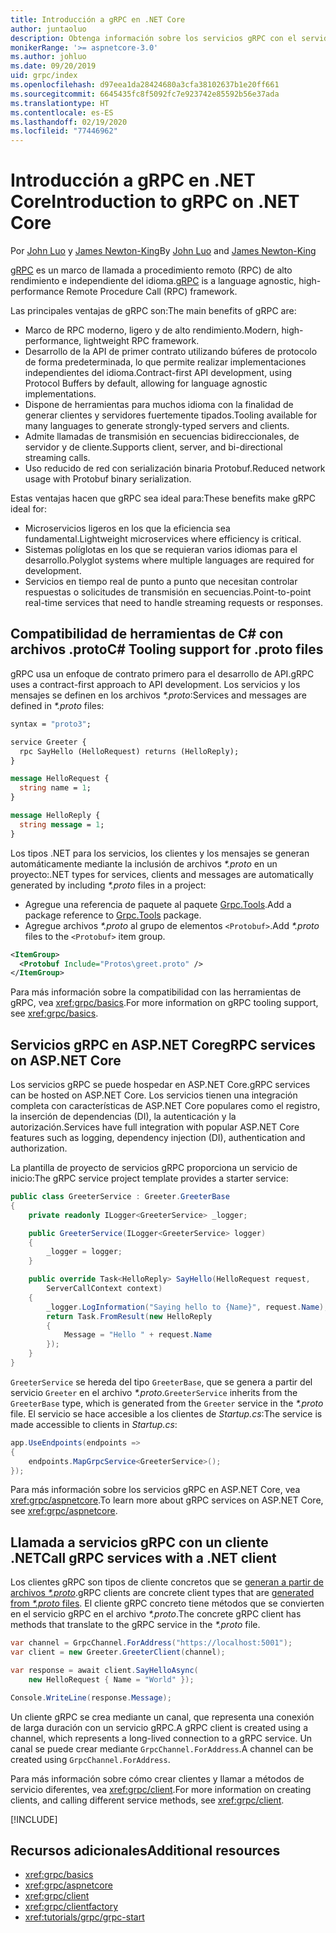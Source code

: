 ```yaml
---
title: Introducción a gRPC en .NET Core
author: juntaoluo
description: Obtenga información sobre los servicios gRPC con el servidor de Kestrel y la pila de ASP.NET Core.
monikerRange: '>= aspnetcore-3.0'
ms.author: johluo
ms.date: 09/20/2019
uid: grpc/index
ms.openlocfilehash: d97eea1da28424680a3cfa38102637b1e20ff661
ms.sourcegitcommit: 6645435fc8f5092fc7e923742e85592b56e37ada
ms.translationtype: HT
ms.contentlocale: es-ES
ms.lasthandoff: 02/19/2020
ms.locfileid: "77446962"
---
```

# <a name="introduction-to-grpc-on-net-core"></a><span data-ttu-id="8a744-103">Introducción a gRPC en .NET Core</span><span class="sxs-lookup"><span data-stu-id="8a744-103">Introduction to gRPC on .NET Core</span></span>

<span data-ttu-id="8a744-104">Por [John Luo](https://github.com/juntaoluo) y [James Newton-King](https://twitter.com/jamesnk)</span><span class="sxs-lookup"><span data-stu-id="8a744-104">By [John Luo](https://github.com/juntaoluo) and [James Newton-King](https://twitter.com/jamesnk)</span></span>

<span data-ttu-id="8a744-105">[gRPC](https://grpc.io/docs/guides/) es un marco de llamada a procedimiento remoto (RPC) de alto rendimiento e independiente del idioma.</span><span class="sxs-lookup"><span data-stu-id="8a744-105">[gRPC](https://grpc.io/docs/guides/) is a language agnostic, high-performance Remote Procedure Call (RPC) framework.</span></span>

<span data-ttu-id="8a744-106">Las principales ventajas de gRPC son:</span><span class="sxs-lookup"><span data-stu-id="8a744-106">The main benefits of gRPC are:</span></span>
* <span data-ttu-id="8a744-107">Marco de RPC moderno, ligero y de alto rendimiento.</span><span class="sxs-lookup"><span data-stu-id="8a744-107">Modern, high-performance, lightweight RPC framework.</span></span>
* <span data-ttu-id="8a744-108">Desarrollo de la API de primer contrato utilizando búferes de protocolo de forma predeterminada, lo que permite realizar implementaciones independientes del idioma.</span><span class="sxs-lookup"><span data-stu-id="8a744-108">Contract-first API development, using Protocol Buffers by default, allowing for language agnostic implementations.</span></span>
* <span data-ttu-id="8a744-109">Dispone de herramientas para muchos idioma con la finalidad de generar clientes y servidores fuertemente tipados.</span><span class="sxs-lookup"><span data-stu-id="8a744-109">Tooling available for many languages to generate strongly-typed servers and clients.</span></span>
* <span data-ttu-id="8a744-110">Admite llamadas de transmisión en secuencias bidireccionales, de servidor y de cliente.</span><span class="sxs-lookup"><span data-stu-id="8a744-110">Supports client, server, and bi-directional streaming calls.</span></span>
* <span data-ttu-id="8a744-111">Uso reducido de red con serialización binaria Protobuf.</span><span class="sxs-lookup"><span data-stu-id="8a744-111">Reduced network usage with Protobuf binary serialization.</span></span>

<span data-ttu-id="8a744-112">Estas ventajas hacen que gRPC sea ideal para:</span><span class="sxs-lookup"><span data-stu-id="8a744-112">These benefits make gRPC ideal for:</span></span>
* <span data-ttu-id="8a744-113">Microservicios ligeros en los que la eficiencia sea fundamental.</span><span class="sxs-lookup"><span data-stu-id="8a744-113">Lightweight microservices where efficiency is critical.</span></span>
* <span data-ttu-id="8a744-114">Sistemas políglotas en los que se requieran varios idiomas para el desarrollo.</span><span class="sxs-lookup"><span data-stu-id="8a744-114">Polyglot systems where multiple languages are required for development.</span></span>
* <span data-ttu-id="8a744-115">Servicios en tiempo real de punto a punto que necesitan controlar respuestas o solicitudes de transmisión en secuencias.</span><span class="sxs-lookup"><span data-stu-id="8a744-115">Point-to-point real-time services that need to handle streaming requests or responses.</span></span>

## <a name="c-tooling-support-for-proto-files"></a><span data-ttu-id="8a744-116">Compatibilidad de herramientas de C# con archivos .proto</span><span class="sxs-lookup"><span data-stu-id="8a744-116">C# Tooling support for .proto files</span></span>

<span data-ttu-id="8a744-117">gRPC usa un enfoque de contrato primero para el desarrollo de API.</span><span class="sxs-lookup"><span data-stu-id="8a744-117">gRPC uses a contract-first approach to API development.</span></span> <span data-ttu-id="8a744-118">Los servicios y los mensajes se definen en los archivos *\*.proto*:</span><span class="sxs-lookup"><span data-stu-id="8a744-118">Services and messages are defined in *\*.proto* files:</span></span>

```protobuf
syntax = "proto3";

service Greeter {
  rpc SayHello (HelloRequest) returns (HelloReply);
}

message HelloRequest {
  string name = 1;
}

message HelloReply {
  string message = 1;
}
```

<span data-ttu-id="8a744-119">Los tipos .NET para los servicios, los clientes y los mensajes se generan automáticamente mediante la inclusión de archivos *\*.proto* en un proyecto:</span><span class="sxs-lookup"><span data-stu-id="8a744-119">.NET types for services, clients and messages are automatically generated by including *\*.proto* files in a project:</span></span>

* <span data-ttu-id="8a744-120">Agregue una referencia de paquete al paquete [Grpc.Tools](https://www.nuget.org/packages/Grpc.Tools/).</span><span class="sxs-lookup"><span data-stu-id="8a744-120">Add a package reference to [Grpc.Tools](https://www.nuget.org/packages/Grpc.Tools/) package.</span></span>
* <span data-ttu-id="8a744-121">Agregue archivos *\*.proto* al grupo de elementos `<Protobuf>`.</span><span class="sxs-lookup"><span data-stu-id="8a744-121">Add *\*.proto* files to the `<Protobuf>` item group.</span></span>

```xml
<ItemGroup>
  <Protobuf Include="Protos\greet.proto" />
</ItemGroup>
```

<span data-ttu-id="8a744-122">Para más información sobre la compatibilidad con las herramientas de gRPC, vea <xref:grpc/basics>.</span><span class="sxs-lookup"><span data-stu-id="8a744-122">For more information on gRPC tooling support, see <xref:grpc/basics>.</span></span>

## <a name="grpc-services-on-aspnet-core"></a><span data-ttu-id="8a744-123">Servicios gRPC en ASP.NET Core</span><span class="sxs-lookup"><span data-stu-id="8a744-123">gRPC services on ASP.NET Core</span></span>

<span data-ttu-id="8a744-124">Los servicios gRPC se puede hospedar en ASP.NET Core.</span><span class="sxs-lookup"><span data-stu-id="8a744-124">gRPC services can be hosted on ASP.NET Core.</span></span> <span data-ttu-id="8a744-125">Los servicios tienen una integración completa con características de ASP.NET Core populares como el registro, la inserción de dependencias (DI), la autenticación y la autorización.</span><span class="sxs-lookup"><span data-stu-id="8a744-125">Services have full integration with popular ASP.NET Core features such as logging, dependency injection (DI), authentication and authorization.</span></span>

<span data-ttu-id="8a744-126">La plantilla de proyecto de servicios gRPC proporciona un servicio de inicio:</span><span class="sxs-lookup"><span data-stu-id="8a744-126">The gRPC service project template provides a starter service:</span></span>

```csharp
public class GreeterService : Greeter.GreeterBase
{
    private readonly ILogger<GreeterService> _logger;

    public GreeterService(ILogger<GreeterService> logger)
    {
        _logger = logger;
    }

    public override Task<HelloReply> SayHello(HelloRequest request,
        ServerCallContext context)
    {
        _logger.LogInformation("Saying hello to {Name}", request.Name);
        return Task.FromResult(new HelloReply 
        {
            Message = "Hello " + request.Name
        });
    }
}
```

<span data-ttu-id="8a744-127">`GreeterService` se hereda del tipo `GreeterBase`, que se genera a partir del servicio `Greeter` en el archivo *\*.proto*.</span><span class="sxs-lookup"><span data-stu-id="8a744-127">`GreeterService` inherits from the `GreeterBase` type, which is generated from the `Greeter` service in the *\*.proto* file.</span></span> <span data-ttu-id="8a744-128">El servicio se hace accesible a los clientes de *Startup.cs*:</span><span class="sxs-lookup"><span data-stu-id="8a744-128">The service is made accessible to clients in *Startup.cs*:</span></span>

```csharp
app.UseEndpoints(endpoints =>
{
    endpoints.MapGrpcService<GreeterService>();
});
```

<span data-ttu-id="8a744-129">Para más información sobre los servicios gRPC en ASP.NET Core, vea <xref:grpc/aspnetcore>.</span><span class="sxs-lookup"><span data-stu-id="8a744-129">To learn more about gRPC services on ASP.NET Core, see <xref:grpc/aspnetcore>.</span></span>

## <a name="call-grpc-services-with-a-net-client"></a><span data-ttu-id="8a744-130">Llamada a servicios gRPC con un cliente .NET</span><span class="sxs-lookup"><span data-stu-id="8a744-130">Call gRPC services with a .NET client</span></span>

<span data-ttu-id="8a744-131">Los clientes gRPC son tipos de cliente concretos que se [generan a partir de archivos *\*.proto*](xref:grpc/basics#generated-c-assets).</span><span class="sxs-lookup"><span data-stu-id="8a744-131">gRPC clients are concrete client types that are [generated from *\*.proto* files](xref:grpc/basics#generated-c-assets).</span></span> <span data-ttu-id="8a744-132">El cliente gRPC concreto tiene métodos que se convierten en el servicio gRPC en el archivo *\*.proto*.</span><span class="sxs-lookup"><span data-stu-id="8a744-132">The concrete gRPC client has methods that translate to the gRPC service in the *\*.proto* file.</span></span>

```csharp
var channel = GrpcChannel.ForAddress("https://localhost:5001");
var client = new Greeter.GreeterClient(channel);

var response = await client.SayHelloAsync(
    new HelloRequest { Name = "World" });

Console.WriteLine(response.Message);
```

<span data-ttu-id="8a744-133">Un cliente gRPC se crea mediante un canal, que representa una conexión de larga duración con un servicio gRPC.</span><span class="sxs-lookup"><span data-stu-id="8a744-133">A gRPC client is created using a channel, which represents a long-lived connection to a gRPC service.</span></span> <span data-ttu-id="8a744-134">Un canal se puede crear mediante `GrpcChannel.ForAddress`.</span><span class="sxs-lookup"><span data-stu-id="8a744-134">A channel can be created using `GrpcChannel.ForAddress`.</span></span>

<span data-ttu-id="8a744-135">Para más información sobre cómo crear clientes y llamar a métodos de servicio diferentes, vea <xref:grpc/client>.</span><span class="sxs-lookup"><span data-stu-id="8a744-135">For more information on creating clients, and calling different service methods, see <xref:grpc/client>.</span></span>

[!INCLUDE[](~/includes/gRPCazure.md)]

## <a name="additional-resources"></a><span data-ttu-id="8a744-136">Recursos adicionales</span><span class="sxs-lookup"><span data-stu-id="8a744-136">Additional resources</span></span>

* <xref:grpc/basics>
* <xref:grpc/aspnetcore>
* <xref:grpc/client>
* <xref:grpc/clientfactory>
* <xref:tutorials/grpc/grpc-start>
